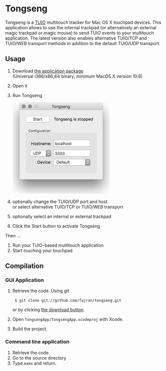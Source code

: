 Tongseng
========

Tongseng is a [TUIO](http://tuio.org) multitouch tracker for Mac OS X touchpad devices. This  application allows to use the 
internal trackpad (or alternatively an external magic trackpad or magic  mouse) to send TUIO  events to your multitouch 
application. The latest version also enables alternative TUIO/TCP and TUIO/WEB transport methods in addition to the default 
TUIO/UDP transport.

Usage
-----

1. Download [the application package](https://github.com/fajran/tongseng/releases/download/0.6/Tongseng-0.6.zip)  
   (Universal i386/x86_64 binary, minimum MacOS X version 10.6)
2. Open it
3. Run Tongseng
    
    ![Tongseng](tongseng.png)
    
4. optionally change the TUIO/UDP port and host  
   or select alternative TUIO/TCP or TUIO/WEB transport
5. optionally select an internal or external trackpad
6. Click the Start button to activate Tongseng

Then ...

1. Run your TUIO-based multitouch application
2. Start touching your touchpad

Compilation
-----------

### GUI Application

1. Retrieve the code. Using git

        $ git clone git://github.com/fajran/tongseng.git
    
    or by clicking [the download
	button](http://github.com/fajran/tongseng/tarball/master).

2. Open `TongsengApp/TongsengApp.xcodeproj` with Xcode.
3. Build the project.

### Command line application

1. Retrieve the code
2. Go to the source directory
3. Type `make` and return.


